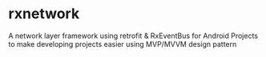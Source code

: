 # rxnetwork
A network layer framework using retrofit &amp; RxEventBus for Android Projects to make developing projects easier using MVP/MVVM design pattern

